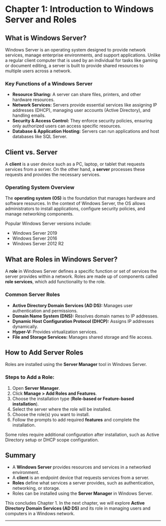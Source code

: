 # Chapter 1: Introduction to Windows Server and Roles

## What is Windows Server?
Windows Server is an operating system designed to provide network services, manage enterprise environments, and support applications. Unlike a regular client computer that is used by an individual for tasks like gaming or document editing, a server is built to provide shared resources to multiple users across a network.

### Key Functions of a Windows Server
- **Resource Sharing:** A server can share files, printers, and other hardware resources.
- **Network Services:** Servers provide essential services like assigning IP addresses (DHCP), managing user accounts (Active Directory), and handling emails.
- **Security & Access Control:** They enforce security policies, ensuring only authorized users can access specific resources.
- **Database & Application Hosting:** Servers can run applications and host databases like SQL Server.

## Client vs. Server
A **client** is a user device such as a PC, laptop, or tablet that requests services from a server. On the other hand, a **server** processes these requests and provides the necessary services. 

### Operating System Overview
The **operating system (OS)** is the foundation that manages hardware and software resources. In the context of Windows Server, the OS allows administrators to install applications, configure security policies, and manage networking components.

Popular Windows Server versions include:
- Windows Server 2019
- Windows Server 2016
- Windows Server 2012 R2

## What are Roles in Windows Server?
A **role** in Windows Server defines a specific function or set of services the server provides within a network. Roles are made up of components called **role services**, which add functionality to the role.

### Common Server Roles
- **Active Directory Domain Services (AD DS):** Manages user authentication and permissions.
- **Domain Name System (DNS):** Resolves domain names to IP addresses.
- **Dynamic Host Configuration Protocol (DHCP):** Assigns IP addresses dynamically.
- **Hyper-V:** Provides virtualization services.
- **File and Storage Services:** Manages shared storage and file access.

## How to Add Server Roles
Roles are installed using the **Server Manager** tool in Windows Server.

### Steps to Add a Role:
1. Open **Server Manager**.
2. Click **Manage > Add Roles and Features**.
3. Choose the installation type (**Role-based or Feature-based installation**).
4. Select the server where the role will be installed.
5. Choose the role(s) you want to install.
6. Follow the prompts to add required **features** and complete the installation.

Some roles require additional configuration after installation, such as Active Directory setup or DHCP scope configuration.

## Summary
- A **Windows Server** provides resources and services in a networked environment.
- A **client** is an endpoint device that requests services from a server.
- **Roles** define what services a server provides, such as authentication, networking, or storage.
- Roles can be installed using the **Server Manager** in Windows Server.

This concludes Chapter 1. In the next chapter, we will explore **Active Directory Domain Services (AD DS)** and its role in managing users and computers in a Windows network.

---
